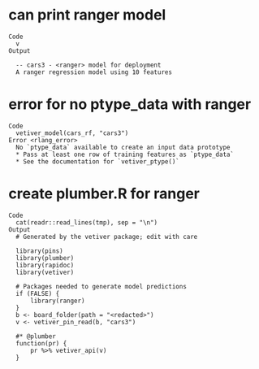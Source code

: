 # can print ranger model

    Code
      v
    Output
      
      -- cars3 - <ranger> model for deployment 
      A ranger regression model using 10 features

# error for no ptype_data with ranger

    Code
      vetiver_model(cars_rf, "cars3")
    Error <rlang_error>
      No `ptype_data` available to create an input data prototype
      * Pass at least one row of training features as `ptype_data`
      * See the documentation for `vetiver_ptype()`

# create plumber.R for ranger

    Code
      cat(readr::read_lines(tmp), sep = "\n")
    Output
      # Generated by the vetiver package; edit with care
      
      library(pins)
      library(plumber)
      library(rapidoc)
      library(vetiver)
      
      # Packages needed to generate model predictions
      if (FALSE) {
          library(ranger)
      }
      b <- board_folder(path = "<redacted>")
      v <- vetiver_pin_read(b, "cars3")
      
      #* @plumber
      function(pr) {
          pr %>% vetiver_api(v)
      }

